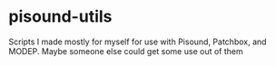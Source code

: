 # pisound-utils
Scripts I made mostly for myself for use with Pisound, Patchbox, and MODEP. Maybe someone else could get some use out of them

